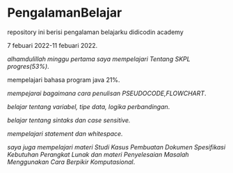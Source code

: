 # PengalamanBelajar
repository ini berisi pengalaman belajarku didicodin academy

7 febuari 2022-11 febuari 2022.

*alhamdulillah minggu pertama saya mempelajari Tentang SKPL progres(53%)*.

mempelajari bahasa program java 21%.

*mempejarai bagaimana cara penulisan PSEUDOCODE,FLOWCHART*.

*belajar tentang variabel, tipe data, logika perbandingan*.

*belajar tentang sintaks dan case sensitive.*

*mempelajari statement dan whitespace.*

*saya juga mempelajari materi  Studi Kasus Pembuatan Dokumen Spesifikasi Kebutuhan Perangkat Lunak dan materi Penyelesaian Masalah Menggunakan Cara Berpikir Komputasional*.
